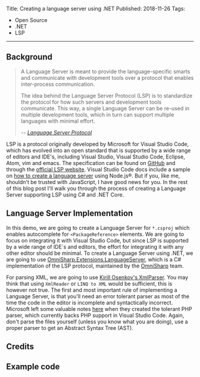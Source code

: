 Title: Creating a language server using .NET
Published: 2018-11-26
Tags: 
- Open Source
- .NET
- LSP
---
## Background
> A Language Server is meant to provide the language-specific smarts and communicate with development tools over a protocol that enables inter-process communication.
> 
> The idea behind the Language Server Protocol (LSP) is to standardize the protocol for how such servers and development tools communicate. This way, a single Language Server can be re-used in multiple development tools, which in turn can support multiple languages with minimal effort.
> 
> -- <cite>[Language Server Protocol](https://microsoft.github.io/language-server-protocol/)</cite>

LSP is a protocol originally developed by Microsoft for Visual Studio Code, which has evolved into an open standard that is supported by a wide range of editors and IDE's, including Visual Studio, Visual Studio Code, Eclipse, Atom, vim and emacs. The specification can be found on [GitHub](https://github.com/Microsoft/language-server-protocol) and through the [official LSP website](https://microsoft.github.io/language-server-protocol/specification). Visual Studio Code docs include a sample on [how to create a language server](https://code.visualstudio.com/docs/extensions/example-language-server) using Node.js®. But if you, like me, shouldn't be trusted with JavaScript, I have good news for you. In the rest of this blog post I'll walk you through the process of creating a Language Server supporting LSP using C# and .NET Core.

## Language Server Implementation
In this demo, we are going to create a Language Server for `*.csproj` which enables autocomplete for `<PackageReference>` elements. We are going to focus on integrating it with Visual Studio Code, but since LSP is supported by a wide range of IDE´s and editors, the effort for integrating it with any other editor should be minimal. To create a Language Server using .NET, we are going to use [OmniSharp.Extensions.LanguageServer](https://www.nuget.org/packages/OmniSharp.Extensions.LanguageServer/), which is a C# implementation of the LSP protocol, maintained by the [OmniSharp](http://www.omnisharp.net/) team.

For parsing XML, we are going to use [Kirill Osenkov's XmlParser](https://github.com/KirillOsenkov/XmlParser). You may think that using `XmlReader` or `LINQ to XML` would be sufficient, this is however not true. The first and most important rule of implementing a Language Server, is that you'll need an error tolerant parser as most of the time the code in the editor is incomplete and syntactically incorrect. Microsoft left some valuable notes [here](https://github.com/Microsoft/tolerant-php-parser/blob/master/docs/HowItWorks.md) when they created the tolerant PHP parser, which currently backs PHP support in Visual Studio Code. Again, don't parse the files yourself (unless you know what you are doing), use a proper parser to get an Abstract Syntax Tree (AST).





## Credits

## Example code
